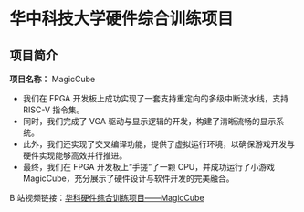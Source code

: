 华中科技大学硬件综合训练项目
=======================
项目简介
--------

**项目名称：** MagicCube

- 我们在 FPGA 开发板上成功实现了一套支持重定向的多级中断流水线，支持 RISC-V 指令集。
- 同时，我们完成了 VGA 驱动与显示逻辑的开发，构建了清晰流畅的显示系统。
- 此外，我们还实现了交叉编译功能，提供了虚拟运行环境，以确保游戏开发与硬件实现能够高效并行推进。
- 最终，我们在 FPGA 开发板上“手搓”了一颗 CPU，并成功运行了小游戏 MagicCube，充分展示了硬件设计与软件开发的完美融合。

B 站视频链接：[华科硬件综合训练项目——MagicCube](https://www.bilibili.com/video/BV1wE6hYYE2h/?vd_source=487315836e351df9f721cc276d9171b2)
